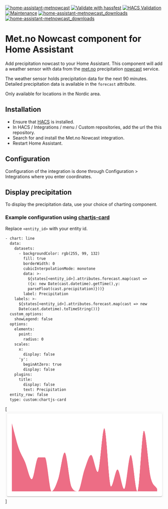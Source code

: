 [![home-assistant-metnowcast](https://img.shields.io/github/release/toringer/home-assistant-metnowcast.svg?1)](https://github.com/toringer/home-assistant-metnowcast)
[![Validate with hassfest](https://github.com/toringer/home-assistant-metnowcast/workflows/Validate%20with%20hassfest/badge.svg)](https://github.com/toringer/home-assistant-metnowcast/actions/workflows/hassfest.yaml)
[![HACS Validation](https://github.com/toringer/home-assistant-metnowcast/actions/workflows/validate_hacs.yaml/badge.svg)](https://github.com/toringer/home-assistant-metnowcast/actions/workflows/validate_hacs.yaml)
[![Maintenance](https://img.shields.io/maintenance/yes/2022.svg)](https://github.com/toringer/home-assistant-metnowcast)
[![home-assistant-metnowcast_downloads](https://img.shields.io/github/downloads/toringer/home-assistant-metnowcast/total)](https://github.com/toringer/home-assistant-metnowcast)
[![home-assistant-metnowcast_downloads](https://img.shields.io/github/downloads/toringer/home-assistant-metnowcast/latest/total)](https://github.com/toringer/home-assistant-metnowcast)

# Met.no Nowcast component for Home Assistant

Add precipitation nowcast to your Home Assistant. This component will add a weather sensor with data from the [met.no](https://www.met.no/) precipitation [nowcast](https://api.met.no/weatherapi/nowcast/2.0/documentation) service.

The weather sensor holds precipitation data for the next 90 minutes. Detailed precipitation data is available in the `forecast` attribute.

Only available for locations in the Nordic area.

## Installation

- Ensure that [HACS](https://hacs.xyz/) is installed.
- In HACS / Integrations / menu / Custom repositories, add the url the this repository.
- Search for and install the Met.no Nowcast integration.
- Restart Home Assistant.

## Configuration

Configuration of the integration is done through Configuration > Integrations where you enter coordinates.

## Display precipitation

To display the precipitation data, use your choice of charting component.

### Example configuration using [chartjs-card](https://github.com/ricreis394/chartjs-card)

Replace `<entity_id>` with your entity id.

```
- chart: line
  data:
    datasets:
      - backgroundColor: rgb(255, 99, 132)
        fill: true
        borderWidth: 0
        cubicInterpolationMode: monotone
        data: >-
          ${states[<entity_id>].attributes.forecast.map(cast =>
          ({x: new Date(cast.datetime).getTime(),y:
          parseFloat(cast.precipitation)}))}
        label: Precipitation
    labels: >-
      ${states[<entity_id>].attributes.forecast.map(cast => new
      Date(cast.datetime).toTimeString())}
  custom_options:
    showLegend: false
  options:
    elements:
      point:
        radius: 0
    scales:
      x:
        display: false
      'y':
        beginAtZero: true
        display: false
    plugins:
      title:
        display: false
        text: Precipitation
  entity_row: false
  type: custom:chartjs-card
```

[![Precipitation chart](precipitation_chart.png)]
